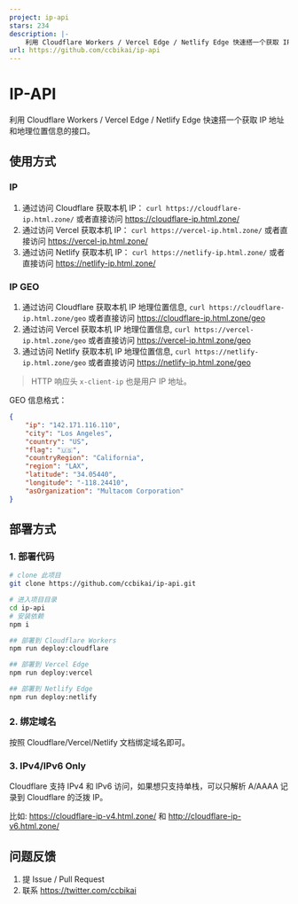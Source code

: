 ```yaml
---
project: ip-api
stars: 234
description: |-
    利用 Cloudflare Workers / Vercel Edge / Netlify Edge 快速搭一个获取 IP 地址和地理位置信息的接口。
url: https://github.com/ccbikai/ip-api
---
```


# IP-API

利用 Cloudflare Workers / Vercel Edge / Netlify Edge 快速搭一个获取 IP 地址和地理位置信息的接口。

## 使用方式

### IP

1. 通过访问 Cloudflare 获取本机 IP： `curl https://cloudflare-ip.html.zone/` 或者直接访问 <https://cloudflare-ip.html.zone/>
2. 通过访问 Vercel 获取本机 IP： `curl https://vercel-ip.html.zone/` 或者直接访问 <https://vercel-ip.html.zone/>
3. 通过访问 Netlify 获取本机 IP： `curl https://netlify-ip.html.zone/` 或者直接访问 <https://netlify-ip.html.zone/>

### IP GEO

1. 通过访问 Cloudflare 获取本机 IP 地理位置信息, `curl https://cloudflare-ip.html.zone/geo` 或者直接访问 <https://cloudflare-ip.html.zone/geo>
2. 通过访问 Vercel 获取本机 IP 地理位置信息, `curl https://vercel-ip.html.zone/geo` 或者直接访问 <https://vercel-ip.html.zone/geo>
3. 通过访问 Netlify 获取本机 IP 地理位置信息, `curl https://netlify-ip.html.zone/geo` 或者直接访问 <https://netlify-ip.html.zone/geo>

> HTTP 响应头 `x-client-ip` 也是用户 IP 地址。

GEO 信息格式：

```json
{
    "ip": "142.171.116.110",
    "city": "Los Angeles",
    "country": "US",
    "flag": "🇺🇸",
    "countryRegion": "California",
    "region": "LAX",
    "latitude": "34.05440",
    "longitude": "-118.24410",
    "asOrganization": "Multacom Corporation"
}
```

## 部署方式

### 1. 部署代码

```bash
# clone 此项目
git clone https://github.com/ccbikai/ip-api.git

# 进入项目目录
cd ip-api
# 安装依赖
npm i

## 部署到 Cloudflare Workers
npm run deploy:cloudflare

## 部署到 Vercel Edge
npm run deploy:vercel

## 部署到 Netlify Edge
npm run deploy:netlify
```

### 2. 绑定域名

按照 Cloudflare/Vercel/Netlify 文档绑定域名即可。

### 3. IPv4/IPv6 Only

Cloudflare 支持 IPv4 和 IPv6 访问，如果想只支持单栈，可以只解析 A/AAAA 记录到 Cloudflare 的泛拨 IP。

比如: <https://cloudflare-ip-v4.html.zone/> 和 <http://cloudflare-ip-v6.html.zone/>

## 问题反馈

1. 提 Issue / Pull Request
2. 联系 <https://twitter.com/ccbikai>

